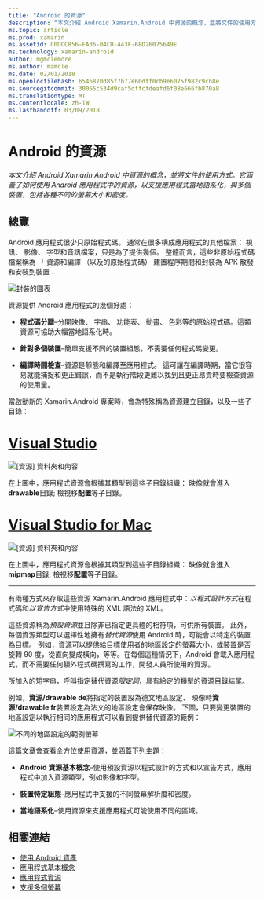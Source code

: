 ```yaml
---
title: "Android 的資源"
description: "本文介紹 Android Xamarin.Android 中資源的概念，並將文件的使用方式。 它涵蓋了如何使用 Android 應用程式中的資源，以支援應用程式當地語系化，與多個裝置，包括各種不同的螢幕大小和密度。"
ms.topic: article
ms.prod: xamarin
ms.assetid: C0DCC856-FA36-04CD-443F-68D26075649E
ms.technology: xamarin-android
author: mgmclemore
ms.author: mamcle
ms.date: 02/01/2018
ms.openlocfilehash: 6546870d85f7b77e60dff0cb9e6075f982c9cb8e
ms.sourcegitcommit: 30055c534d9caf5dffcfdeafd6f08e666fb870a8
ms.translationtype: MT
ms.contentlocale: zh-TW
ms.lasthandoff: 03/09/2018
---
```

# <a name="android-resources"></a>Android 的資源

_本文介紹 Android Xamarin.Android 中資源的概念，並將文件的使用方式。它涵蓋了如何使用 Android 應用程式中的資源，以支援應用程式當地語系化，與多個裝置，包括各種不同的螢幕大小和密度。_


## <a name="overview"></a>總覽

Android 應用程式很少只原始程式碼。 通常在很多構成應用程式的其他檔案： 視訊、 影像、 字型和音訊檔案，只是為了提供幾個。 整體而言，這些非原始程式碼檔案稱為 「 資源和編譯 （以及的原始程式碼） 建置程序期間和封裝為 APK 散發和安裝到裝置：

![封裝的圖表](images/packaging-diagram.png)

資源提供 Android 應用程式的幾個好處：

-  **程式碼分離**&ndash;分開映像、 字串、 功能表、 動畫、 色彩等的原始程式碼。這類資源可協助大幅當地語系化時。

-  **針對多個裝置**&ndash;簡單支援不同的裝置組態，不需要任何程式碼變更。

-  **編譯時間檢查**&ndash;資源是靜態和編譯至應用程式。 這可讓在編譯時期，當它很容易就能捕捉和更正錯誤，而不是執行階段更難以找到且更正昂貴時要檢查資源的使用量。

當啟動新的 Xamarin.Android 專案時，會為特殊稱為資源建立目錄，以及一些子目錄：

# <a name="visual-studiotabvswin"></a>[Visual Studio](#tab/vswin)

![[資源] 資料夾和內容](images/resources-folder-vs.png)

在上圖中，應用程式資源會根據其類型到這些子目錄組織： 映像就會進入**drawable**目錄; 檢視移**配置**等子目錄。
 
# <a name="visual-studio-for-mactabvsmac"></a>[Visual Studio for Mac](#tab/vsmac)

![[資源] 資料夾和內容](images/resources-folder-xs.png)

在上圖中，應用程式資源會根據其類型到這些子目錄組織： 映像就會進入**mipmap**目錄; 檢視移**配置**等子目錄。
 
-----

有兩種方式來存取這些資源 Xamarin.Android 應用程式中：*以程式設計方式*在程式碼和*以宣告方式*中使用特殊的 XML 語法的 XML。

這些資源稱為*預設資源*並且除非已指定更具體的相符項，可供所有裝置。 此外，每個資源類型可以選擇性地擁有*替代資源*使用 Android 時，可能會以特定的裝置為目標。 例如，資源可以提供給目標使用者的地區設定的螢幕大小，或裝置是否旋轉 90 度，從直向變成橫向，等等。在每個這種情況下，Android 會載入應用程式，而不需要任何額外程式碼撰寫的工作，開發人員所使用的資源。

所加入的短字串，呼叫指定替代資源*限定詞*，具有給定的類型的資源目錄結尾。

例如，**資源/drawable de**將指定的裝置設為德文地區設定、 映像時**資源/drawable fr**裝置設定為法文的地區設定會保存映像。 下圖，只要變更裝置的地區設定以執行相同的應用程式可以看到提供替代資源的範例：

![不同的地區設定的範例螢幕](images/localized-screenshots.png)

這篇文章會查看全方位使用資源，並涵蓋下列主題：

-  **Android 資源基本概念**&ndash;使用預設資源以程式設計的方式和以宣告方式，應用程式中加入資源類型，例如影像和字型。

-  **裝置特定組態**&ndash;應用程式中支援的不同螢幕解析度和密度。

-  **當地語系化**&ndash;使用資源來支援應用程式可能使用不同的區域。


## <a name="related-links"></a>相關連結

- [使用 Android 資產](~/android/app-fundamentals/resources-in-android/android-assets.md)
- [應用程式基本概念](http://developer.android.com/guide/topics/fundamentals.html)
- [應用程式資源](http://developer.android.com/guide/topics/resources/index.html)
- [支援多個螢幕](http://developer.android.com/guide/practices/screens_support.html)
